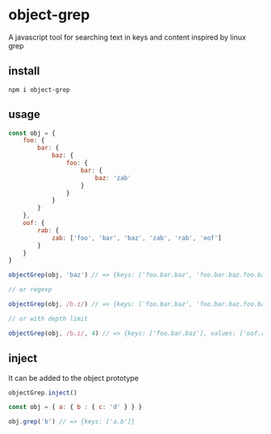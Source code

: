 # object-grep
A javascript tool for searching text in keys and content inspired by linux grep

## install
```
npm i object-grep
```
## usage

```javascript
const obj = {
    foo: {
        bar: {
            baz: {
                foo: {
                    bar: {
                        baz: 'zab'
                    }
                }
            }    
        }
    },
    oof: {
        rab: {
            zab: ['foo', 'bar', 'baz', 'zab', 'rab', 'oof']
        }
    }
}

objectGrep(obj, 'baz') // => {keys: ['foo.bar.baz', 'foo.bar.baz.foo.bar.baz'], values: ['oof.rab.zab.2']}

// or regexp

objectGrep(obj, /b.z/) // => {keys: ['foo.bar.baz', 'foo.bar.baz.foo.bar.baz'], values: ['oof.rab.zab.2']}

// or with depth limit

objectGrep(obj, /b.z/, 4) // => {keys: ['foo.bar.baz'], values: ['oof.rab.zab.2']}
```

## inject

It can be added to the object prototype

```javascript
objectGrep.inject()

const obj = { a: { b : { c: 'd' } } }

obj.grep('b') // => {keys: ['a.b']}
```

